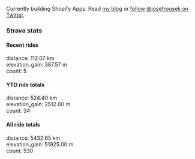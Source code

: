 Currently building Shopify Apps. Read [my blog](https://blog.rousek.name/) or [follow @josefrousek on Twitter](https://twitter.com/josefrousek).

### Strava stats

<!-- strava_stats starts -->
#### Recent rides

distance: 112.07 km  
elevation_gain: 387.57 m  
count: 5


#### YTD ride totals

distance: 524.40 km  
elevation_gain: 2512.00 m  
count: 34


#### All ride totals

distance: 5432.65 km  
elevation_gain: 51925.00 m  
count: 530


<!-- strava_stats ends -->